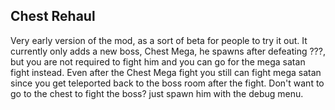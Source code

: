 ## Chest Rehaul
Very early version of the mod, as a sort of beta for people to try it out.
It currently only adds a new boss, Chest Mega, he spawns after defeating ???, but you are not required to fight him and you can go for the mega satan fight instead.
Even after the Chest Mega fight you still can fight mega satan since you get teleported back to the boss room after the fight.
Don't want to go to the chest to fight the boss? just spawn him with the debug menu.